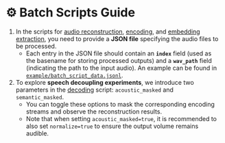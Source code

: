 # ⚙️ Batch Scripts Guide

1. In the scripts for [audio reconstruction](./scripts/batch/reconstruct.sh), [encoding](./scripts/batch/encode.sh), and [embedding extraction](./scripts/batch/extract_embeddings.sh), you need to provide a **JSON file** specifying the audio files to be processed.
   - Each entry in the JSON file should contain an **`index`** field (used as the basename for storing processed outputs) and a **`wav_path`** field (indicating the path to the input audio).
   An example can be found in [`example/batch_script_data.jsonl`](../example/batch_script_data.jsonl).  
2. To explore **speech decoupling experiments**, we introduce two parameters in the [decoding](./scripts/batch/decode.sh) script: `acoustic_masked` and `semantic_masked`.
   - You can toggle these options to mask the corresponding encoding streams and observe the reconstruction results.
   - Note that when setting `acoustic_masked=true`, it is recommended to also set `normalize=true` to ensure the output volume remains audible.